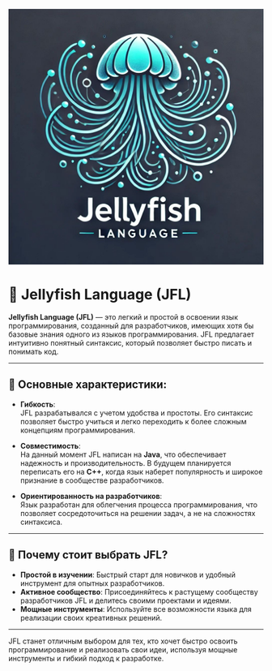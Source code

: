 ![logo.jpg](src%2Fmain%2Fresources%2Flogo.jpg)
# 🐙 Jellyfish Language (JFL)

**Jellyfish Language (JFL)** — это легкий и простой в освоении язык программирования, созданный для разработчиков, имеющих хотя бы базовые знания одного из языков программирования. JFL предлагает интуитивно понятный синтаксис, который позволяет быстро писать и понимать код.

---

## 🌟 Основные характеристики:

- **Гибкость**:  
  JFL разрабатывался с учетом удобства и простоты. Его синтаксис позволяет быстро учиться и легко переходить к более сложным концепциям программирования.

- **Совместимость**:  
  На данный момент JFL написан на **Java**, что обеспечивает надежность и производительность. В будущем планируется переписать его на **C++**, когда язык наберет популярность и широкое признание в сообществе разработчиков.

- **Ориентированность на разработчиков**:  
  Язык разработан для облегчения процесса программирования, что позволяет сосредоточиться на решении задач, а не на сложностях синтаксиса.

---

## 🚀 Почему стоит выбрать JFL?

- **Простой в изучении**: Быстрый старт для новичков и удобный инструмент для опытных разработчиков.
- **Активное сообщество**: Присоединяйтесь к растущему сообществу разработчиков JFL и делитесь своими проектами и идеями.
- **Мощные инструменты**: Используйте все возможности языка для реализации своих креативных решений.

---

JFL станет отличным выбором для тех, кто хочет быстро освоить программирование и реализовать свои идеи, используя мощные инструменты и гибкий подход к разработке.

